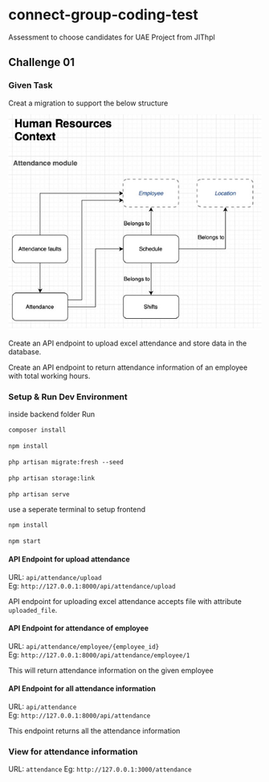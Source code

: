 # connect-group-coding-test
Assessment to choose candidates for UAE Project from JIThpl


## Challenge 01

### Given Task

Creat a migration to support the below structure

![Alt Text](.ref/challenge_1_img.jpg "Attendance Module")

Create an API endpoint to upload excel attendance and store data in the database.

Create an API endpoint to return attendance information of an employee with total working hours.

### Setup & Run Dev Environment

inside backend folder Run

```
composer install

npm install

php artisan migrate:fresh --seed

php artisan storage:link

php artisan serve

```

use a seperate terminal to setup frontend

```
npm install

npm start
```

#### **API Endpoint for upload attendance**

URL: `api/attendance/upload`   
Eg: `http://127.0.0.1:8000/api/attendance/upload`

API endpoint for uploading excel attendance accepts file with attribute `uploaded_file`.

#### **API Endpoint for attendance of employee**

URL: `api/attendance/employee/{employee_id}`  
Eg: `http://127.0.0.1:8000/api/attendance/employee/1`  

This will return attendance information on the given employee

#### **API Endpoint for all attendance information**  

URL: `api/attendance`  
Eg: `http://127.0.0.1:8000/api/attendance`  

This endpoint returns all the attendance information

### **View for attendance information**  

URL: `attendance`
Eg: `http://127.0.0.1:3000/attendance`  



